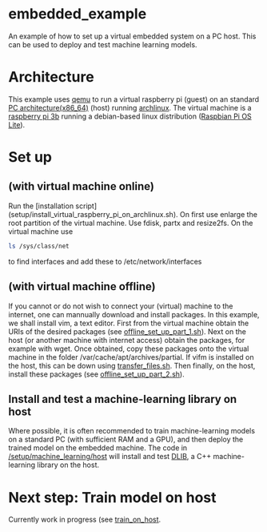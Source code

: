 # embedded_example
An example of how to set up a virtual embedded system on a PC host. This can be used to deploy and test machine learning models.

# Architecture
This example uses [qemu](https://qemu.org) to run a virtual raspberry pi (guest) on an  standard [PC architecture(x86\_64)](https://en.wikipedia.org/wiki/X86_64) (host) running [archlinux](https://archlinux.org).  The virtual machine is a [raspberry pi 3b](https://www.raspberrypi.com/products/raspberry-pi-3-model-b/) running a debian-based linux distribution ([Raspbian Pi OS Lite](https://www.raspberrypi.com/software/)). 

# Set up 
## (with virtual machine online)
Run the [installation script] (setup/install_virtual_raspberry_pi_on_archlinux.sh). On first use enlarge the root partition of the virtual machine. Use fdisk, partx and resize2fs. On the virtual machine use 
```BASH 
ls /sys/class/net
```
to find interfaces and add these to /etc/network/interfaces

##  (with virtual machine offline)
If you cannot or do not wish to connect your (virtual) machine to the internet, one can mannually download and install packages. In this example, we shall install vim, a text editor. First from the virtual machine obtain the URIs of the desired packages (see [offline\_set\_up\_part\_1.sh](setup/offline_set_up_part_1.sh)). Next on the host (or another machine with internet access) obtain the packages, for example with wget. Once obtained, copy these packages onto the virtual machine in the folder /var/cache/apt/archives/partial. If vifm is installed on the host, this can be down using [transfer\_files.sh](setup/transfer_files.sh). Then finally, on the host, install these packages (see [offline\_set\_up\_part\_2.sh](setup/offline_set_up_part_2.sh)).

## Install and test a machine-learning library on host
Where possible, it is often recommended to train machine-learning models on a standard PC (with sufficient RAM and a GPU), and then deploy the trained model on the embedded machine. The code in [/setup/machine\_learning/host](/setup/machine\_learning/host) will install and test [DLIB](http://dlib.net),  a C++ machine-learning library on the host. 

# Next step: Train model on host
Currently work in progress (see [train\_on\_host](train_on_host).

